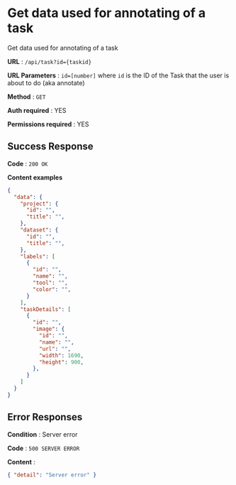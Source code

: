 # Get data used for annotating of a task

Get data used for annotating of a task

**URL** : `/api/task?id={taskid}`

**URL Parameters** : `id=[number]` where `id` is the ID of the Task that the user is about to do (aka annotate)

**Method** : `GET`

**Auth required** : YES

**Permissions required** : YES

## Success Response

**Code** : `200 OK`

**Content examples**

```json
{
  "data": {
    "project": {
      "id": "",
      "title": "",
    },
    "dataset": {
      "id": "",
      "title": "",
    },
    "labels": [
      {
        "id": "",
        "name": "",
        "tool": "",
        "color": "",
      }
    ],
    "taskDetails": [
      {
        "id": "",
        "image": {
          "id": "",
          "name": "",
          "url": "",
          "width": 1690,
          "height": 900,
        },
      }
    ]
  }
}
```

## Error Responses

**Condition** : Server error

**Code** : `500 SERVER ERROR`

**Content** :

```json
{ "detail": "Server error" }
```
